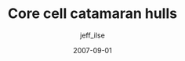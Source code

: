 ---
author: jeff_ilse
layout: post
title: "Core cell catamaran hulls"
modified:
categories: boatbuilding
excerpt: "Building the hulls wasn't that hard, but I did have to learn a lot about large scale laminating"
tags: []
image:
  feature:
date: 2007-09-01
---